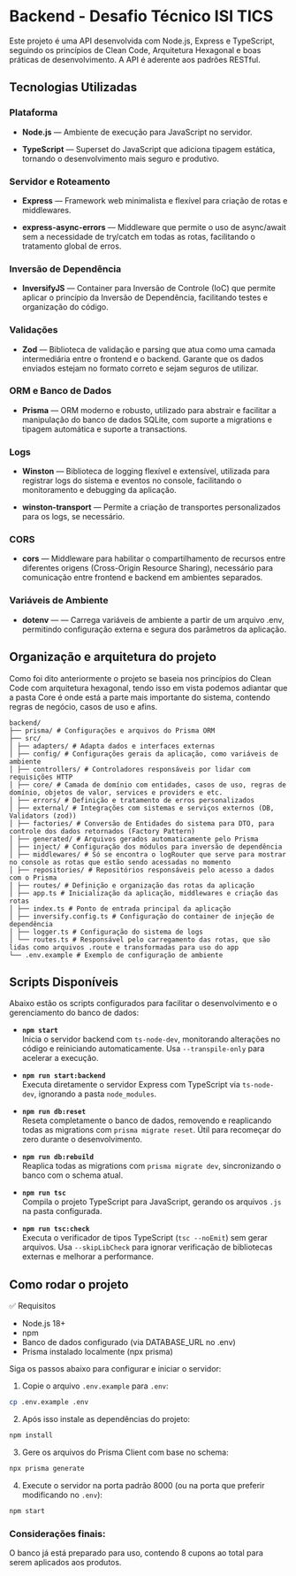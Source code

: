 # Backend - Desafio Técnico ISI TICS

Este projeto é uma API desenvolvida com Node.js, Express e TypeScript, seguindo os princípios de Clean Code, Arquitetura Hexagonal e boas práticas de desenvolvimento. A API é aderente aos padrões RESTful.

## Tecnologias Utilizadas

### Plataforma

- **Node.js** — Ambiente de execução para JavaScript no servidor.

- **TypeScript** — Superset do JavaScript que adiciona tipagem estática, tornando o desenvolvimento mais seguro e produtivo.

### Servidor e Roteamento

- **Express** — Framework web minimalista e flexível para criação de rotas e middlewares.

- **express-async-errors** — Middleware que permite o uso de async/await sem a necessidade de try/catch em todas as rotas, facilitando o tratamento global de erros.

### Inversão de Dependência

- **InversifyJS** — Container para Inversão de Controle (IoC) que permite aplicar o princípio da Inversão de Dependência, facilitando testes e organização do código.

### Validações

- **Zod** — Biblioteca de validação e parsing que atua como uma camada intermediária entre o frontend e o backend. Garante que os dados enviados estejam no formato correto e sejam seguros de utilizar.

### ORM e Banco de Dados

- **Prisma** — ORM moderno e robusto, utilizado para abstrair e facilitar a manipulação do banco de dados SQLite, com suporte a migrations e tipagem automática e suporte a transactions.

### Logs

- **Winston** — Biblioteca de logging flexível e extensível, utilizada para registrar logs do sistema e eventos no console, facilitando o monitoramento e debugging da aplicação.

- **winston-transport** — Permite a criação de transportes personalizados para os logs, se necessário.

### CORS

- **cors** — Middleware para habilitar o compartilhamento de recursos entre diferentes origens (Cross-Origin Resource Sharing), necessário para comunicação entre frontend e backend em ambientes separados.

### Variáveis de Ambiente

- **dotenv** — — Carrega variáveis de ambiente a partir de um arquivo .env, permitindo configuração externa e segura dos parâmetros da aplicação.

## Organização e arquitetura do projeto

Como foi dito anteriormente o projeto se baseia nos princípios do Clean Code com arquitetura hexagonal, tendo isso em vista podemos adiantar que a pasta Core é onde está a parte mais importante do sistema, contendo regras de negócio, casos de uso e afins.

```plaintext
backend/
├── prisma/ # Configurações e arquivos do Prisma ORM
├── src/
│ ├── adapters/ # Adapta dados e interfaces externas
│ ├── config/ # Configurações gerais da aplicação, como variáveis de ambiente
│ ├── controllers/ # Controladores responsáveis por lidar com requisições HTTP
│ ├── core/ # Camada de domínio com entidades, casos de uso, regras de domínio, objetos de valor, services e providers e etc.
│ ├── errors/ # Definição e tratamento de erros personalizados
│ ├── external/ # Integrações com sistemas e serviços externos (DB, Validators (zod))
│ ├── factories/ # Conversão de Entidades do sistema para DTO, para controle dos dados retornados (Factory Pattern)
│ ├── generated/ # Arquivos gerados automaticamente pelo Prisma
│ ├── inject/ # Configuração dos módulos para inversão de dependência
│ ├── middlewares/ # Só se encontra o logRouter que serve para mostrar no console as rotas que estão sendo acessadas no momento
│ ├── repositories/ # Repositórios responsáveis pelo acesso a dados com o Prisma
│ ├── routes/ # Definição e organização das rotas da aplicação
│ ├── app.ts # Inicialização da aplicação, middlewares e criação das rotas
│ ├── index.ts # Ponto de entrada principal da aplicação
│ ├── inversify.config.ts # Configuração do container de injeção de dependência
│ ├── logger.ts # Configuração do sistema de logs
│ └── routes.ts # Responsável pelo carregamento das rotas, que são lidas como arquivos .route e transformadas para uso do app
└── .env.example # Exemplo de configuração de ambiente
```

## Scripts Disponíveis

Abaixo estão os scripts configurados para facilitar o desenvolvimento e o gerenciamento do banco de dados:

- **`npm start`**  
  Inicia o servidor backend com `ts-node-dev`, monitorando alterações no código e reiniciando automaticamente. Usa `--transpile-only` para acelerar a execução.

- **`npm run start:backend`**  
  Executa diretamente o servidor Express com TypeScript via `ts-node-dev`, ignorando a pasta `node_modules`.

- **`npm run db:reset`**  
  Reseta completamente o banco de dados, removendo e reaplicando todas as migrations com `prisma migrate reset`. Útil para recomeçar do zero durante o desenvolvimento.

- **`npm run db:rebuild`**  
  Reaplica todas as migrations com `prisma migrate dev`, sincronizando o banco com o schema atual.

- **`npm run tsc`**  
  Compila o projeto TypeScript para JavaScript, gerando os arquivos `.js` na pasta configurada.

- **`npm run tsc:check`**  
  Executa o verificador de tipos TypeScript (`tsc --noEmit`) sem gerar arquivos. Usa `--skipLibCheck` para ignorar verificação de bibliotecas externas e melhorar a performance.

## Como rodar o projeto

✅ Requisitos

- Node.js 18+
- npm
- Banco de dados configurado (via DATABASE_URL no .env)
- Prisma instalado localmente (npx prisma)

Siga os passos abaixo para configurar e iniciar o servidor:

1. Copie o arquivo `.env.example` para `.env`:

```bash
cp .env.example .env
```

2. Após isso instale as dependências do projeto:

```bash
npm install
```

3. Gere os arquivos do Prisma Client com base no schema:

```bash
npx prisma generate
```

4. Execute o servidor na porta padrão 8000 (ou na porta que preferir modificando no `.env`):

```bash
npm start
```

### Considerações finais:

O banco já está preparado para uso, contendo 8 cupons ao total para serem aplicados aos produtos.
